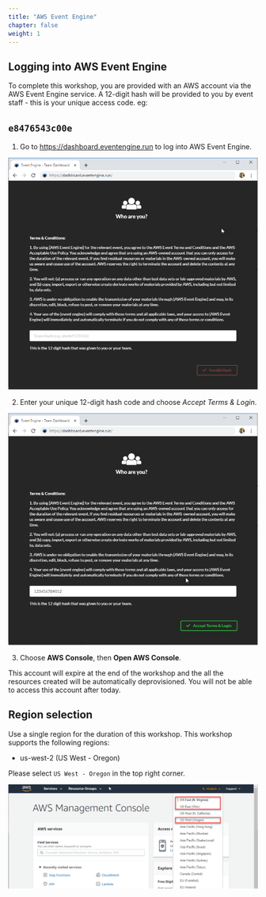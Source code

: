 ```yaml
---
title: "AWS Event Engine"
chapter: false
weight: 1
---
```



## Logging into AWS Event Engine

To complete this workshop, you are provided with an AWS account via the AWS Event Engine service. A 12-digit hash will be provided to you by event staff - this is your unique access code.
eg:
## `e8476543c00e`


1. Go to https://dashboard.eventengine.run to log into AWS Event Engine.

![Step 1](/static/images/getting_started/c9-step1.png)

2. Enter your unique 12-digit hash code and choose *Accept Terms & Login*.

![Step 2](/static/images/getting_started/c9-step2.png)

3. Choose **AWS Console**, then **Open AWS Console**.

This account will expire at the end of the workshop and the all the resources created will be automatically deprovisioned. You will not be able to access this account after today.

## Region selection

Use a single region for the duration of this workshop. This workshop supports the following regions:

- us-west-2 (US West - Oregon)

Please select `US West - Oregon` in the top right corner.

![Step 3](/static/images/getting_started/c9-step3.png)
